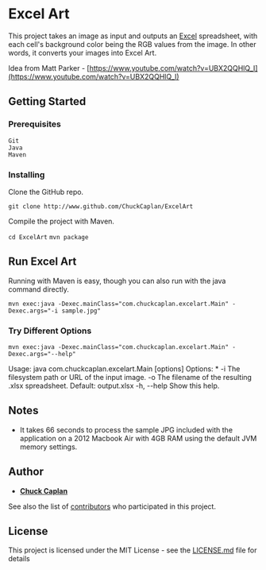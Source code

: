 # Excel Art

This project takes an image as input and outputs an [Excel](https://en.wikipedia.org/wiki/Microsoft_Excel "Excel") spreadsheet, with each cell&apos;s background color being the RGB values from the image. In other words, it converts your images into Excel Art.

Idea from Matt Parker - [https://www.youtube.com/watch?v=UBX2QQHlQ_I](https://www.youtube.com/watch?v=UBX2QQHlQ_I)

## Getting Started

### Prerequisites

```
Git
Java
Maven
```

### Installing

Clone the GitHub repo.

``
git clone http://www.github.com/ChuckCaplan/ExcelArt
``

Compile the project with Maven.

``
cd ExcelArt
``
``
mvn package
``

## Run Excel Art
Running with Maven is easy, though you can also run with the java command directly.

``
mvn exec:java -Dexec.mainClass="com.chuckcaplan.excelart.Main" -Dexec.args="-i sample.jpg"
``

### Try Different Options
``
mvn exec:java -Dexec.mainClass="com.chuckcaplan.excelart.Main" -Dexec.args="--help"
``

 Usage: java com.chuckcaplan.excelart.Main [options]
  Options:
  \* -i
      The filesystem path or URL of the input image.
    -o
      The filename of the resulting .xlsx spreadsheet.
      Default: output.xlsx
    -h, --help
      Show this help.


## Notes

- It takes 66 seconds to process the sample JPG included with the application on a 2012 Macbook Air with 4GB RAM using the default JVM memory settings.

## Author

* **[Chuck Caplan](https://www.linkedin.com/in/charlescaplan/)**

See also the list of [contributors](https://github.com/your/project/contributors) who participated in this project.

## License

This project is licensed under the MIT License - see the [LICENSE.md](LICENSE.md) file for details
